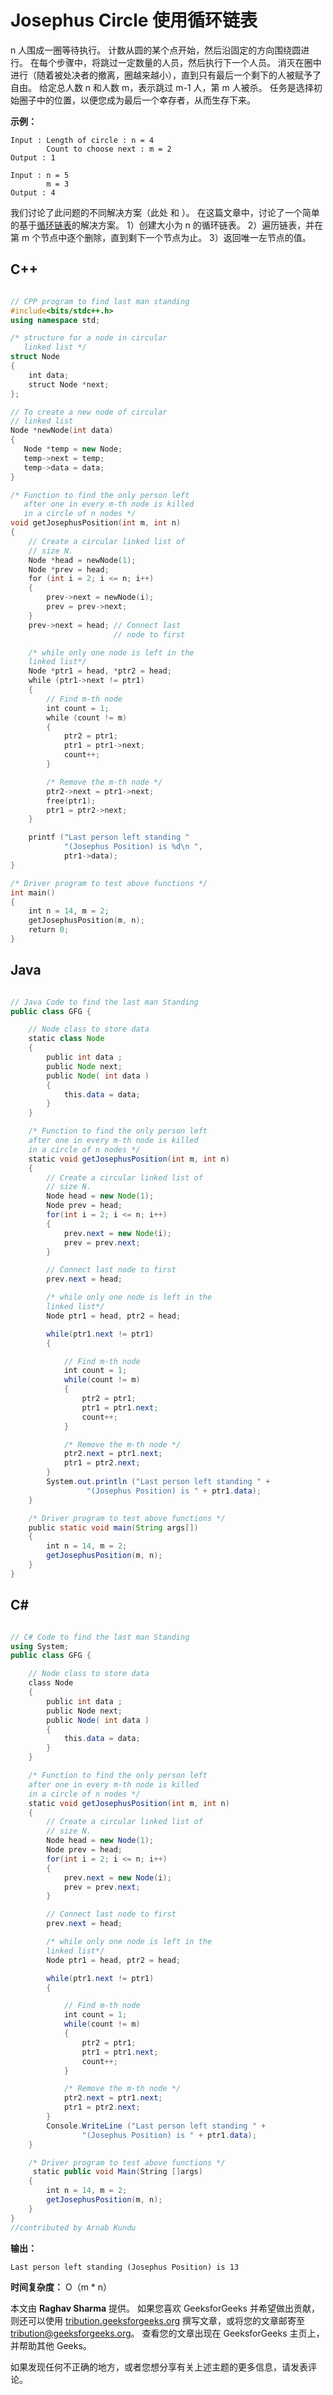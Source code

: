 # Josephus Circle 使用循环链表

n 人围成一圈等待执行。 计数从圆的某个点开始，然后沿固定的方向围绕圆进行。 在每个步骤中，将跳过一定数量的人员，然后执行下一个人员。 消灭在圈中进行（随着被处决者的撤离，圈越来越小），直到只有最后一个剩下的人被赋予了自由。 给定总人数 n 和人数 m，表示跳过 m-1 人，第 m 人被杀。 任务是选择初始圈子中的位置，以便您成为最后一个幸存者，从而生存下来。

**示例：**

```
Input : Length of circle : n = 4
        Count to choose next : m = 2
Output : 1

Input : n = 5
        m = 3
Output : 4

```

我们讨论了此问题的不同解决方案（此处 [](https://www.geeksforgeeks.org/josephus-problem-set-1-a-on-solution/) 和 [](https://www.geeksforgeeks.org/josephus-problem-using-bit-magic/) ）。 在这篇文章中，讨论了一个简单的基于[循环链表](https://www.geeksforgeeks.org/circular-linked-list/)的解决方案。
1）创建大小为 n 的循环链表。
2）遍历链表，并在第 m 个节点中逐个删除，直到剩下一个节点为止。
3）返回唯一左节点的值。

## C++

```cpp

// CPP program to find last man standing 
#include<bits/stdc++.h> 
using namespace std; 

/* structure for a node in circular 
   linked list */
struct Node 
{ 
    int data; 
    struct Node *next; 
}; 

// To create a new node of circular 
// linked list 
Node *newNode(int data) 
{ 
   Node *temp = new Node; 
   temp->next = temp; 
   temp->data = data; 
} 

/* Function to find the only person left 
   after one in every m-th node is killed 
   in a circle of n nodes */
void getJosephusPosition(int m, int n) 
{ 
    // Create a circular linked list of 
    // size N. 
    Node *head = newNode(1); 
    Node *prev = head; 
    for (int i = 2; i <= n; i++) 
    { 
        prev->next = newNode(i); 
        prev = prev->next; 
    } 
    prev->next = head; // Connect last 
                       // node to first 

    /* while only one node is left in the 
    linked list*/
    Node *ptr1 = head, *ptr2 = head; 
    while (ptr1->next != ptr1) 
    { 
        // Find m-th node 
        int count = 1; 
        while (count != m) 
        { 
            ptr2 = ptr1; 
            ptr1 = ptr1->next; 
            count++; 
        } 

        /* Remove the m-th node */
        ptr2->next = ptr1->next; 
        free(ptr1); 
        ptr1 = ptr2->next; 
    } 

    printf ("Last person left standing "
            "(Josephus Position) is %d\n ", 
            ptr1->data); 
} 

/* Driver program to test above functions */
int main() 
{ 
    int n = 14, m = 2; 
    getJosephusPosition(m, n); 
    return 0; 
} 

```

## Java

```java

// Java Code to find the last man Standing  
public class GFG { 

    // Node class to store data  
    static class Node 
    { 
        public int data ; 
        public Node next; 
        public Node( int data ) 
        { 
            this.data = data; 
        } 
    } 

    /* Function to find the only person left 
    after one in every m-th node is killed 
    in a circle of n nodes */
    static void getJosephusPosition(int m, int n) 
    { 
        // Create a circular linked list of 
        // size N. 
        Node head = new Node(1); 
        Node prev = head; 
        for(int i = 2; i <= n; i++) 
        { 
            prev.next = new Node(i); 
            prev = prev.next; 
        } 

        // Connect last node to first 
        prev.next = head; 

        /* while only one node is left in the 
        linked list*/
        Node ptr1 = head, ptr2 = head; 

        while(ptr1.next != ptr1) 
        { 

            // Find m-th node 
            int count = 1; 
            while(count != m) 
            { 
                ptr2 = ptr1; 
                ptr1 = ptr1.next; 
                count++; 
            } 

            /* Remove the m-th node */
            ptr2.next = ptr1.next; 
            ptr1 = ptr2.next; 
        } 
        System.out.println ("Last person left standing " + 
                 "(Josephus Position) is " + ptr1.data); 
    } 

    /* Driver program to test above functions */
    public static void main(String args[]) 
    { 
        int n = 14, m = 2; 
        getJosephusPosition(m, n); 
    } 
} 

```

## C#

```cs

// C# Code to find the last man Standing  
using System; 
public class GFG {  

    // Node class to store data  
    class Node  
    {  
        public int data ;  
        public Node next;  
        public Node( int data )  
        {  
            this.data = data;  
        }  
    }  

    /* Function to find the only person left  
    after one in every m-th node is killed  
    in a circle of n nodes */
    static void getJosephusPosition(int m, int n)  
    {  
        // Create a circular linked list of  
        // size N.  
        Node head = new Node(1);  
        Node prev = head;  
        for(int i = 2; i <= n; i++)  
        {  
            prev.next = new Node(i);  
            prev = prev.next;  
        }  

        // Connect last node to first  
        prev.next = head;  

        /* while only one node is left in the  
        linked list*/
        Node ptr1 = head, ptr2 = head;  

        while(ptr1.next != ptr1)  
        {  

            // Find m-th node  
            int count = 1;  
            while(count != m)  
            {  
                ptr2 = ptr1;  
                ptr1 = ptr1.next;  
                count++;  
            }  

            /* Remove the m-th node */
            ptr2.next = ptr1.next;  
            ptr1 = ptr2.next;  
        }  
        Console.WriteLine ("Last person left standing " +  
                "(Josephus Position) is " + ptr1.data);  
    }  

    /* Driver program to test above functions */
     static public void Main(String []args)  
    {  
        int n = 14, m = 2;  
        getJosephusPosition(m, n);  
    }  
}  
//contributed by Arnab Kundu 

```

**输出：**

```
Last person left standing (Josephus Position) is 13

```

**时间复杂度：** O（m * n）

本文由 **Raghav Sharma** 提供。 如果您喜欢 GeeksforGeeks 并希望做出贡献，则还可以使用 [tribution.geeksforgeeks.org](http://www.contribute.geeksforgeeks.org) 撰写文章，或将您的文章邮寄至 tribution@geeksforgeeks.org。 查看您的文章出现在 GeeksforGeeks 主页上，并帮助其他 Geeks。

如果发现任何不正确的地方，或者您想分享有关上述主题的更多信息，请发表评论。

